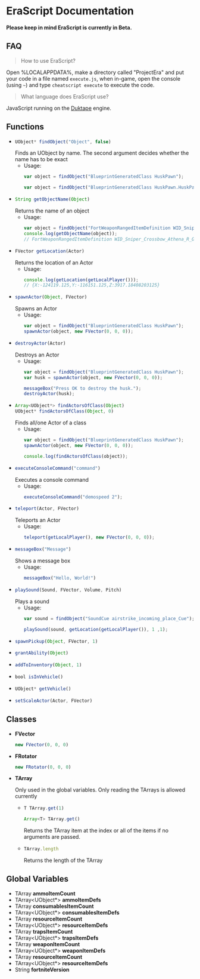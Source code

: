 # EraScript Documentation

**Please keep in mind EraScript is currently in Beta.**

## FAQ

> How to use EraScript?

Open %LOCALAPPDATA%, make a directory called "ProjectEra" and put your code in a file named `execute.js`,
when in-game, open the console (using `~`) and type `cheatscript execute` to execute the code.

> What language does EraScript use?

JavaScript running on the [Duktape](https://duktape.org/) engine.

## Functions
- ```js
  UObject* findObject("Object", false)
  ```
  Finds an UObject by name. The second argument decides whether the name has to be exact
  - Usage:
    ```js
    var object = findObject("BlueprintGeneratedClass HuskPawn");
    ```
    ```js
    var object = findObject("BlueprintGeneratedClass HuskPawn.HuskPawn_C", true);
    ```
- ```js
  String getObjectName(Object)
  ```
  Returns the name of an object
  - Usage:
    ```js
    var object = findObject("FortWeaponRangedItemDefinition WID_Sniper_Crossbow_Athena_R_Ore_T03");
    console.log(getObjectName(object));
    // FortWeaponRangedItemDefinition WID_Sniper_Crossbow_Athena_R_Ore_T03.WID_Sniper_Crossbow_Athena_R_Ore_T03
    ```
- ```js
  FVector getLocation(Actor)
  ```
  Returns the location of an Actor
  - Usage:
    ```js
    console.log(getLocation(getLocalPlayer()));
    // {X:-124119.125,Y:-116151.125,Z:3917.18408203125}
    ```
- ```js
  spawnActor(Object, FVector)
  ```
  Spawns an Actor
  - Usage:
    ```js
    var object = findObject("BlueprintGeneratedClass HuskPawn");
    spawnActor(object, new FVector(0, 0, 0));
    ```
- ```js
  destroyActor(Actor)
  ```
  Destroys an Actor
  - Usage:
    ```js
    var object = findObject("BlueprintGeneratedClass HuskPawn");
    var husk = spawnActor(object, new FVector(0, 0, 0));
    
    messageBox("Press OK to destroy the husk.");
    destroyActor(husk);
    ```
- ```js
  Array<UObject*> findActorsOfClass(Object)
  UObject* findActorsOfClass(Object, 0)
  ```
  Finds all/one Actor of a class
  - Usage:
    ```js
    var object = findObject("BlueprintGeneratedClass HuskPawn");
    spawnActor(object, new FVector(0, 0, 0));
    
    console.log(findActorsOfClass(object));
    ```
- ```js
  executeConsoleCommand("command")
  ```
  Executes a console command
  - Usage:
    ```js
    executeConsoleCommand("demospeed 2");
    ```
- ```js
  teleport(Actor, FVector)
  ```
  Teleports an Actor
  - Usage:
    ```js
    teleport(getLocalPlayer(), new FVector(0, 0, 0));
    ```
- ```js
  messageBox("Message")
  ```
  Shows a message box
  - Usage:
    ```js
    messageBox("Hello, World!")
    ```
- ```js
  playSound(Sound, FVector, Volume, Pitch)
  ```
  Plays a sound
  - Usage:
    ```js
    var sound = findObject("SoundCue airstrike_incoming_place_Cue");

    playSound(sound, getLocation(getLocalPlayer()), 1 ,1);
    ```
- ```js
  spawnPickup(Object, FVector, 1)
  ```
- ```js
  grantAbility(Object)
  ```
- ```js
  addToInventory(Object, 1)
  ```
- ```js
  bool isInVehicle()
  ```
- ```js
  UObject* getVehicle()
  ```
- ```js
  setScaleActor(Actor, FVector)
  ```

## Classes
- **FVector**
  ```js
  new FVector(0, 0, 0)
  ```
- **FRotator**
  ```js
  new FRotator(0, 0, 0)
  ```
- **TArray<T>**
  
  Only used in the global variables. Only reading the TArrays is allowed currently
  - ```js
    T TArray.get(1)
    ```
    ```js
    Array<T> TArray.get()
    ```
    Returns the TArray item at the index or all of the items if no arguments are passed.
  - ```js
    TArray.length
    ```
    Returns the length of the TArray

## Global Variables
- TArray<int> **ammoItemCount**
- TArray<UObject*> **ammoItemDefs**
- TArray<int> **consumablesItemCount**
- TArray<UObject*> **consumablesItemDefs**
- TArray<int> **resourceItemCount**
- TArray<UObject*> **resourceItemDefs**
- TArray<int> **trapsItemCount**
- TArray<UObject*> **trapsItemDefs**
- TArray<int> **weaponItemCount**
- TArray<UObject*> **weaponItemDefs**
- TArray<int> **resourceItemCount**
- TArray<UObject*> **resourceItemDefs**
- String **fortniteVersion**
